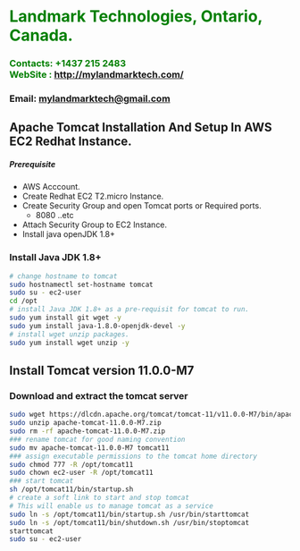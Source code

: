 #  **<span style="color:green">Landmark Technologies, Ontario, Canada.</span>**
### **<span style="color:green">Contacts: +1437 215 2483<br> WebSite : <http://mylandmarktech.com/></span>**
### **Email: mylandmarktech@gmail.com**

## Apache Tomcat Installation And Setup In AWS EC2 Redhat Instance.
##### Prerequisite
+ AWS Acccount.
+ Create Redhat EC2 T2.micro Instance.
+ Create Security Group and open Tomcat ports or Required ports.
   + 8080 ..etc
+ Attach Security Group to EC2 Instance.
+ Install java openJDK 1.8+

### Install Java JDK 1.8+ 

``` sh
# change hostname to tomcat
sudo hostnamectl set-hostname tomcat
sudo su - ec2-user
cd /opt 
# install Java JDK 1.8+ as a pre-requisit for tomcat to run.
sudo yum install git wget -y
sudo yum install java-1.8.0-openjdk-devel -y
# install wget unzip packages.
sudo yum install wget unzip -y
```
## Install Tomcat version 11.0.0-M7
### Download and extract the tomcat server
``` sh
sudo wget https://dlcdn.apache.org/tomcat/tomcat-11/v11.0.0-M7/bin/apache-tomcat-11.0.0-M7.zip
sudo unzip apache-tomcat-11.0.0-M7.zip
sudo rm -rf apache-tomcat-11.0.0-M7.zip
### rename tomcat for good naming convention
sudo mv apache-tomcat-11.0.0-M7 tomcat11  
### assign executable permissions to the tomcat home directory
sudo chmod 777 -R /opt/tomcat11
sudo chown ec2-user -R /opt/tomcat11
### start tomcat
sh /opt/tomcat11/bin/startup.sh
# create a soft link to start and stop tomcat
# This will enable us to manage tomcat as a service
sudo ln -s /opt/tomcat11/bin/startup.sh /usr/bin/starttomcat
sudo ln -s /opt/tomcat11/bin/shutdown.sh /usr/bin/stoptomcat
starttomcat
sudo su - ec2-user
```

